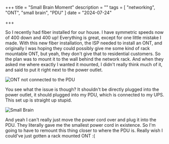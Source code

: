 +++
title = "Small Brain Moment"
description = ""
tags = [
    "networking", "ONT", "small brain", "PDU"
]
date = "2024-07-24"

+++

So I recently had fiber installed for our house. I have symmetric speeds now of 400 down and 400 up! Everything is great, except for one little mistake I made. With this new fiber installation, the ISP needed to install an ONT, and originally I was hoping they could possibly give me some kind of rack mountable ONT, but yeah, they don't give that to residential customers. So the plan was to mount it to the wall behind the network rack. And when they asked me where exactly I wanted it mounted, I didn't really think much of it, and said to put it right next to the power outlet. 

![ONT not connected to the PDU](/small_brain/small_brain2.jpeg)

You see what the issue is though? It shouldn't be directly plugged into the power outlet, it should plugged into my PDU, which is connected to my UPS. This set up is straight up stupid. 

![Small Brain](/small_brain/small_brain1.jpeg)

And yeah I can't really just move the power cord over and plug it into the PDU. They literally gave me the smallest power cord in existence. So I'm going to have to remount this thing closer to where the PDU is. Really wish I could've just gotten a rack mounted ONT :(